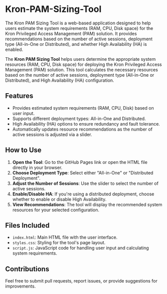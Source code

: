 # Kron-PAM-Sizing-Tool
The Kron PAM Sizing Tool is a web-based application designed to help users estimate the system requirements (RAM, CPU, Disk space) for the Kron Privileged Access Management (PAM) solution. It provides recommendations based on the number of active sessions, deployment type (All-in-One or Distributed), and whether High Availability (HA) is enabled.


The **Kron PAM Sizing Tool** helps users determine the appropriate system resources (RAM, CPU, Disk space) for deploying the Kron Privileged Access Management (PAM) solution. This tool calculates the necessary resources based on the number of active sessions, deployment type (All-in-One or Distributed), and High Availability (HA) configuration.

## Features

- Provides estimated system requirements (RAM, CPU, Disk) based on user input.
- Supports different deployment types: All-in-One and Distributed.
- High Availability (HA) options to ensure redundancy and fault tolerance.
- Automatically updates resource recommendations as the number of active sessions is adjusted via a slider.

## How to Use

1. **Open the Tool**: Go to the GitHub Pages link or open the HTML file directly in your browser.
2. **Choose Deployment Type**: Select either "All-in-One" or "Distributed Deployment".
3. **Adjust the Number of Sessions**: Use the slider to select the number of active sessions.
4. **Enable/Disable HA**: If you're using a distributed deployment, choose whether to enable or disable High Availability.
5. **View Recommendations**: The tool will display the recommended system resources for your selected configuration.

## Files Included

- `index.html`: Main HTML file with the user interface.
- `styles.css`: Styling for the tool's page layout.
- `script.js`: JavaScript code for handling user input and calculating system requirements.


## Contributions

Feel free to submit pull requests, report issues, or provide suggestions for improvements.
